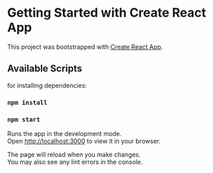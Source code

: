 # Getting Started with Create React App

This project was bootstrapped with [Create React App](https://github.com/facebook/create-react-app).

## Available Scripts

for installing dependencies:

### `npm install`
 

### `npm start`

Runs the app in the development mode.\
Open [http://localhost:3000](http://localhost:3000) to view it in your browser.

The page will reload when you make changes.\
You may also see any lint errors in the console.

